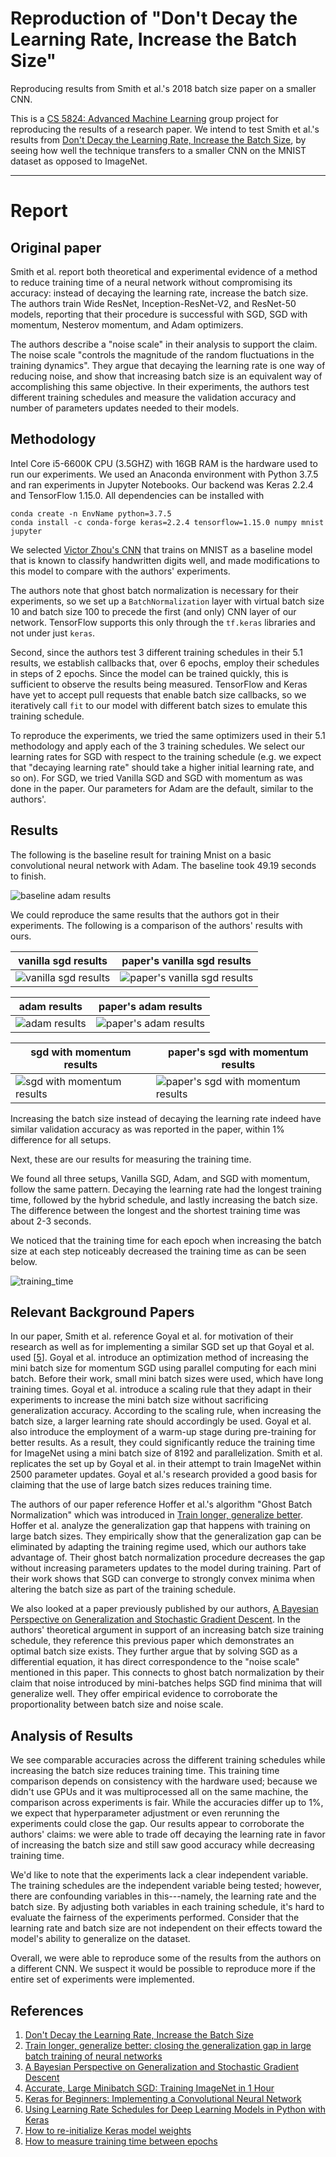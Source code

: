 # Reproduction of "Don't Decay the Learning Rate, Increase the Batch Size"
Reproducing results from Smith et al.'s 2018 batch size paper on a smaller CNN.

This is a [CS 5824: Advanced Machine Learning][9] group project for reproducing
the results of a research paper. We intend to test Smith et al.'s results
from [Don't Decay the Learning Rate, Increase the Batch Size][2], by seeing
how well the technique transfers to a smaller CNN on the MNIST dataset as
opposed to ImageNet.

---

# Report

## Original paper

Smith et al. report both theoretical and experimental evidence of a method to 
reduce training time of a neural network without compromising its accuracy: 
instead of decaying the learning rate, increase the batch size. The authors 
train Wide ResNet, Inception-ResNet-V2, and ResNet-50 models, reporting that 
their procedure is successful with SGD, SGD with momentum, Nesterov momentum, 
and Adam optimizers.

The authors describe a "noise scale" in their analysis to support the claim. The 
noise scale "controls the magnitude of the random fluctuations in the training 
dynamics". They argue that decaying the learning rate is one way of reducing 
noise, and show that increasing batch size is an equivalent way of accomplishing 
this same objective. In their experiments, the authors test different training 
schedules and measure the validation accuracy and number of parameters updates 
needed to their models.

## Methodology

Intel Core i5-6600K CPU (3.5GHZ) with 16GB RAM is the hardware used to run our 
experiments. We used an Anaconda environment with Python 3.7.5 and ran 
experiments in Jupyter Notebooks. Our backend was Keras 2.2.4 and TensorFlow 
1.15.0. All dependencies can be installed with

    conda create -n EnvName python=3.7.5
    conda install -c conda-forge keras=2.2.4 tensorflow=1.15.0 numpy mnist jupyter

We selected [Victor Zhou's CNN][1] that trains on MNIST as a baseline model that 
is known to classify handwritten digits well, and made modifications to this 
model to compare with the authors' experiments.

The authors note that ghost batch normalization is necessary for their 
experiments, so we set up a `BatchNormalization` layer with virtual batch size 
10 and batch size 100 to precede the first (and only) CNN layer of our network. 
TensorFlow supports this only through the `tf.keras` libraries and not under 
just `keras`.

Second, since the authors test 3 different training schedules in their 5.1 
results, we establish callbacks that, over 6 epochs, employ their schedules in 
steps of 2 epochs. Since the model can be trained quickly, this is sufficient 
to observe the results being measured. TensorFlow and Keras have yet to accept 
pull requests that enable batch size callbacks, so we iteratively call `fit` to 
our model with different batch sizes to emulate this training schedule.

To reproduce the experiments, we tried the same optimizers used in their 5.1 
methodology and apply each of the 3 training schedules. We select our learning 
rates for SGD with respect to the training schedule (e.g. we expect that 
"decaying learning rate" should take a higher initial learning rate, and so on). 
For SGD, we tried Vanilla SGD and SGD with momentum as was done in the paper. 
Our parameters for Adam are the default, similar to the authors'.

## Results

The following is the baseline result for training Mnist on a basic convolutional neural network with Adam. The baseline took 49.19 seconds to finish.

![baseline adam results](/Plots/baseline_adam.png)

We could reproduce the same results that the authors got in their experiments. 
The following is a comparison of the authors' results with ours.

| vanilla sgd results  | paper's vanilla sgd results |
| ------------- | ------------- |
| ![vanilla sgd results](/Plots/vanilla_sgd.png)  | ![paper's vanilla sgd results](/Plots/paper_vanilla_sgd.PNG)  |

| adam results  | paper's adam results |
| ------------- | ------------- |
| ![adam results](/Plots/adam.png)  | ![paper's adam results](/Plots/paper_adam.PNG)  |

| sgd with momentum results  | paper's sgd with momentum results |
| ------------- | ------------- |
| ![sgd with momentum results](/Plots/sgd_with_momentum.png)  | ![paper's sgd with momentum results](/Plots/paper_sgd_momentum.PNG)  |

Increasing the batch size instead of decaying the learning rate indeed have 
similar validation accuracy as was reported in the paper, within 1% 
difference for all setups.

Next, these are our results for measuring the training time.

<IMGS HERE>

We found all three setups, Vanilla SGD, Adam, and SGD with momentum, follow the 
same pattern. Decaying the learning rate had the longest training time, followed 
by the hybrid schedule, and lastly increasing the batch size. The difference 
between the longest and the shortest training time was about 2-3 seconds.

We noticed that the training time for each epoch when increasing the batch size 
at each step noticeably decreased the training time as can be seen below.

![training_time](/Plots/training_screenshot.png)

## Relevant Background Papers

In our paper, Smith et al. reference Goyal et al. for motivation of their 
research as well as for implementing a similar SGD set up that Goyal et al. used 
[[5]]. Goyal et al. introduce an optimization method of increasing the mini batch 
size for momentum SGD using parallel computing for each mini batch. Before their 
work, small mini batch sizes were used, which have long training times. Goyal et 
al. introduce a scaling rule that they adapt in their experiments to increase 
the mini batch size without sacrificing generalization accuracy. According to 
the scaling rule, when increasing the batch size, a larger learning rate should 
accordingly be used. Goyal et al. also introduce the employment of a warm-up 
stage during pre-training for better results. As a result, they could 
significantly reduce the training time for ImageNet using a mini batch size of 
8192 and parallelization. Smith et al. replicates the set up by Goyal et al. in 
their attempt to train ImageNet within 2500 parameter updates. Goyal et al.'s 
research provided a good basis for claiming that the use of large batch sizes 
reduces training time.


The authors of our paper reference Hoffer et al.'s algorithm "Ghost Batch 
Normalization" which was introduced in [Train longer, generalize better][3]. 
Hoffer et al. analyze the generalization gap that happens with training on large 
batch sizes. They empirically show that the generalization gap can be eliminated 
by adapting the training regime used, which our authors take advantage of. Their 
ghost batch normalization procedure decreases the gap without increasing 
parameters updates to the model during training. Part of their work shows that 
SGD can converge to strongly convex minima when altering the batch size as part 
of the training schedule.

We also looked at a paper previously published by our authors, [A Bayesian 
Perspective on Generalization and Stochastic Gradient Descent][4]. In the 
authors' theoretical argument in support of an increasing batch size training 
schedule, they reference this previous paper which demonstrates an optimal batch 
size exists. They further argue that by solving SGD as a differential equation, 
it has direct correspondence to the "noise scale" mentioned in this paper. This 
connects to ghost batch normalization by their claim that noise introduced by 
mini-batches helps SGD find minima that will generalize well. They offer 
empirical evidence to corroborate the proportionality between batch size and 
noise scale.

## Analysis of Results

We see comparable accuracies across the different training schedules while 
increasing the batch size reduces training time. This training time comparison 
depends on consistency with the hardware used; because we didn't use GPUs and it 
was multiprocessed all on the same machine, the comparison across experiments is 
fair. While the accuracies differ up to 1%, we expect that hyperparameter 
adjustment or even rerunning the experiments could close the gap. Our results 
appear to corroborate the authors' claims: we were able to trade off decaying 
the learning rate in favor of increasing the batch size and still saw good 
accuracy while decreasing training time.

We'd like to note that the experiments lack a clear independent variable. The 
training schedules are the independent variable being tested; however, there are 
confounding variables in this---namely, the learning rate and the batch size. By 
adjusting both variables in each training schedule, it's hard to evaluate the 
fairness of the experiments performed. Consider that the learning rate and batch 
size are not independent on their effects toward the model's ability to 
generalize on the dataset.

Overall, we were able to reproduce some of the results from the authors on a 
different CNN. We suspect it would be possible to reproduce more if the entire 
set of experiments were implemented.

## References

1. [Don't Decay the Learning Rate, Increase the Batch Size][2]
2. [Train longer, generalize better: closing the generalization gap in large batch training of neural networks][3]
3. [A Bayesian Perspective on Generalization and Stochastic Gradient Descent][4]
4. [Accurate, Large Minibatch SGD: Training ImageNet in 1 Hour][5]
5. [Keras for Beginners: Implementing a Convolutional Neural Network][1]
6. [Using Learning Rate Schedules for Deep Learning Models in Python with Keras][6]
7. [How to re-initialize Keras model weights][7]
8. [How to measure training time between epochs][8]


[1]: https://victorzhou.com/blog/keras-cnn-tutorial/
[2]: http://arxiv.org/abs/1711.00489
[3]: http://arxiv.org/abs/1705.08741
[4]: http://arxiv.org/abs/1710.06451
[5]: http://arxiv.org/abs/1706.02677
[6]: https://machinelearningmastery.com/using-learning-rate-schedules-deep-learning-models-python-keras/
[7]: https://www.codementor.io/nitinsurya/how-to-re-initialize-keras-model-weights-et41zre2g
[8]: https://stackoverflow.com/questions/43178668/record-the-computation-time-for-each-epoch-in-keras-during-model-fit
[9]: http://courses.cs.vt.edu/cs5824/Fall19/project.html
